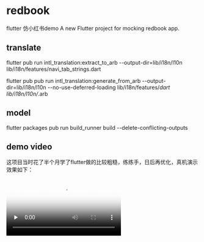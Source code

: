 # redbook

flutter 仿小红书demo
A new Flutter project for mocking redbook app.

## translate
flutter pub run intl_translation:extract_to_arb --output-dir=lib/i18n/l10n lib/i18n/features/navi_tab_strings.dart

flutter pub pub run intl_translation:generate_from_arb --output-dir=lib/i18n/l10n --no-use-deferred-loading lib/i18n/features/*dart lib/i18n/l10n/*.arb

## model
flutter packages pub run build_runner build --delete-conflicting-outputs


## demo video
这项目当时花了半个月学了flutter做的比较粗糙，练练手，日后再优化，真机演示效果如下：

<video id="video" controls="" preload="none" poster="http://media.w3.org/2010/05/sintel/poster.png">
      <source id="mp4" src="https://github.com/cqy0000/redbook_flutter_demo/tree/main/assets/videos/demo.mp4" type="video/mp4">
      <p>redbook flutter demo video. 地址：../assets/videos/demo.mp4</p>
</video>

